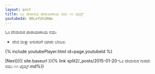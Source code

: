 ```yaml
---
layout: post
title: ಓಂ ದೇವಾಸುರ ಪಾರಾಯಣಾಯ ನಮಃ ೧೧ ಟೈಮ್ಸ್
youtubeId: 0RLeYUh2KWw
---
```

 
 
 ಓಂ ದೇವಾಸುರ ಪಾರಾಯಣಾಯ ನಮಃ  
 
 -  ದೇವ ಮತ್ತು ಅಸುರರಿಗೆ ಯಾರು ಬೆಂಬಲ 
 
  
 
  
 
 
 
 
 
 


{% include youtubePlayer.html id=page.youtubeId %}
 
[Next]({{ site.baseurl }}{% link  split2/_posts/2015-01-20-ಓಂ ದೇವಾಸುರ ಗುರವೇ ನಮಃ ೧೧ ಟೈಮ್ಸ್.md%})
 
